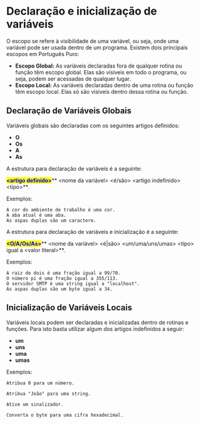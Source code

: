 # Declaração e inicialização de variáveis

O escopo se refere à visibilidade de uma variável, ou seja, onde uma variável pode ser usada dentro de um programa. Existem dois principais escopos em Português Puro:

* **Escopo Global:** As variáveis declaradas fora de qualquer rotina ou função têm escopo global. Elas são visíveis em todo o programa, ou seja, podem ser acessadas de qualquer lugar.
* **Escopo Local:** As variáveis declaradas dentro de uma rotina ou função têm escopo local. Elas só são visíveis dentro dessa rotina ou função.

## Declaração de Variáveis Globais

Variáveis globais são declaradas com os seguintes artigos definidos:

* **O**
* **Os**
* **A**
* **As**

A estrutura para declaração de variáveis é a seguinte:

<mark style="color:blue;">**\<artigo definido>**</mark>** **<mark style="color:purple;">**\<nome da variável>**</mark>** <é/são> **<mark style="color:red;">**\<artigo indefinido>**</mark>** **<mark style="color:green;">**\<tipo>**</mark>.

Exemplos:

```
A cor do ambiente de trabalho é uma cor.
A aba atual é uma aba.
As aspas duplas são um caractere.
```

A estrutura para declaração de variáveis e inicialização é a seguinte:

<mark style="color:blue;">**\<O/A/Os/As>**</mark>** **<mark style="color:purple;">**\<nome da variável>**</mark>** <é|são> **<mark style="color:red;">**\<um/uma/uns/umas>**</mark>** **<mark style="color:green;">**\<tipo>**</mark>** igual a **<mark style="background-color:orange;">**\<valor literal>**</mark>.

Exemplos:

```
A raiz de dois é uma fração igual a 99/70.
O número pi é uma fração igual a 355/113.
O servidor SMTP é uma string igual a "localhost".
As aspas duplas são um byte igual a 34.
```

## Inicialização de Variáveis Locais

Variáveis locais podem ser declaradas e inicializadas dentro de rotinas e funções. Para isto basta utilizar algum dos artigos indefinidos a seguir:

* **um**
* **uns**
* **uma**
* **umas**

Exemplos:

```
Atribua 0 para um número.

Atribua "João" para uma string.

Ative um sinalizador.

Converta o byte para uma cifra hexadecimal.
```


